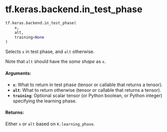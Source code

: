 <div itemscope itemtype="http://developers.google.com/ReferenceObject">
<meta itemprop="name" content="tf.keras.backend.in_test_phase" />
<meta itemprop="path" content="Stable" />
</div>

# tf.keras.backend.in_test_phase

``` python
tf.keras.backend.in_test_phase(
    x,
    alt,
    training=None
)
```

Selects `x` in test phase, and `alt` otherwise.

Note that `alt` should have the *same shape* as `x`.

#### Arguments:

* <b>`x`</b>: What to return in test phase
        (tensor or callable that returns a tensor).
* <b>`alt`</b>: What to return otherwise
        (tensor or callable that returns a tensor).
* <b>`training`</b>: Optional scalar tensor
        (or Python boolean, or Python integer)
        specifying the learning phase.


#### Returns:

Either `x` or `alt` based on `K.learning_phase`.